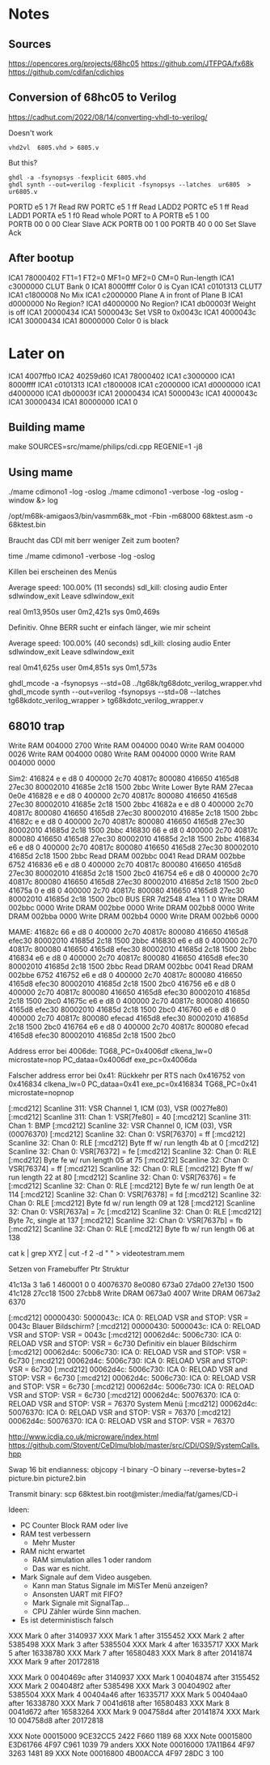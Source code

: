# Notes

## Sources

https://opencores.org/projects/68hc05
https://github.com/JTFPGA/fx68k
https://github.com/cdifan/cdichips

## Conversion of 68hc05 to Verilog

https://cadhut.com/2022/08/14/converting-vhdl-to-verilog/


Doesn't work

    vhd2vl  6805.vhd > 6805.v

But this?

    ghdl -a -fsynopsys -fexplicit 6805.vhd
    ghdl synth --out=verilog -fexplicit -fsynopsys --latches  ur6805  > ur6805.v


PORTD e5 1 7f   Read RW
PORTC e5 1 ff   Read LADD2
PORTC e5 1 ff   Read LADD1
PORTA e5 1 f0   Read whole PORT to A
PORTB e5 1 00   
PORTB 00 0 00   Clear Slave ACK
PORTB 00 1 00
PORTB 40 0 00   Set Slave Ack


## After bootup

ICA1 78000402 FT1=1 FT2=0 MF1=0 MF2=0 CM=0   Run-length
ICA1 c3000000 CLUT Bank 0
ICA1 8000ffff Color 0 is Cyan
ICA1 c0101313 CLUT7
ICA1 c1800008 No Mix
ICA1 c2000000 Plane A in front of Plane B
ICA1 d0000000 No Region?
ICA1 d4000000 No Region?
ICA1 db00003f Weight is off
ICA1 20000434
ICA1 5000043c Set VSR to 0x0043c
ICA1 4000043c 
ICA1 30000434
ICA1 80000000 Color 0 is black


# Later on

ICA1 4007ffb0
ICA2 40259d60
ICA1 78000402
ICA1 c3000000
ICA1 8000ffff
ICA1 c0101313
ICA1 c1800008
ICA1 c2000000
ICA1 d0000000
ICA1 d4000000
ICA1 db00003f
ICA1 20000434
ICA1 5000043c
ICA1 4000043c
ICA1 30000434
ICA1 80000000
ICA1 0

## Building mame

make SOURCES=src/mame/philips/cdi.cpp REGENIE=1 -j8

## Using mame

./mame cdimono1 -log -oslog
./mame cdimono1 -verbose -log -oslog -window &> log


/opt/m68k-amigaos3/bin/vasmm68k_mot -Fbin -m68000 68ktest.asm  -o 68ktest.bin



Braucht das CDI mit berr weniger Zeit zum booten?

time ./mame cdimono1 -verbose -log -oslog

Killen bei erscheinen des Menüs

Average speed: 100.00% (11 seconds)
sdl_kill: closing audio
Enter sdlwindow_exit
Leave sdlwindow_exit

real    0m13,950s
user    0m2,421s
sys     0m0,469s


Definitiv. Ohne BERR sucht er einfach länger, wie mir scheint

Average speed: 100.00% (40 seconds)
sdl_kill: closing audio
Enter sdlwindow_exit
Leave sdlwindow_exit

real    0m41,625s
user    0m4,851s
sys     0m1,573s



ghdl_mcode -a -fsynopsys --std=08 ../tg68k/tg68dotc_verilog_wrapper.vhd
ghdl_mcode synth --out=verilog -fsynopsys --std=08  --latches tg68kdotc_verilog_wrapper > tg68kdotc_verilog_wrapper.v



## 68010 trap
Write RAM 004000 2700
Write RAM 004000 0040
Write RAM 004000 0026
Write RAM 004000 0080
Write RAM 004000 0000
Write RAM 004000 0000


Sim2:
416824 e e d8 0 400000 2c70 40817c 800080 416650 4165d8 27ec30 80002010 41685e 2c18 1500 2bbc
Write Lower Byte RAM 27ecaa 0e0e
416828 e e d8 0 400000 2c70 40817c 800080 416650 4165d8 27ec30 80002010 41685e 2c18 1500 2bbc
41682a e e d8 0 400000 2c70 40817c 800080 416650 4165d8 27ec30 80002010 41685e 2c18 1500 2bbc
41682c e e d8 0 400000 2c70 40817c 800080 416650 4165d8 27ec30 80002010 41685d 2c18 1500 2bbc
416830 66 e d8 0 400000 2c70 40817c 800080 416650 4165d8 27ec30 80002010 41685d 2c18 1500 2bbc
416834 e6 e d8 0 400000 2c70 40817c 800080 416650 4165d8 27ec30 80002010 41685d 2c18 1500 2bbc
Read DRAM 002bbc 0041
Read DRAM 002bbe 6752
416836 e6 e d8 0 400000 2c70 40817c 800080 416650 4165d8 27ec30 80002010 41685d 2c18 1500 2bc0
416754 e6 e d8 0 400000 2c70 40817c 800080 416650 4165d8 27ec30 80002010 41685d 2c18 1500 2bc0
41675a 0 e d8 0 400000 2c70 40817c 800080 416650 4165d8 27ec30 80002010 41685d 2c18 1500 2bc0
BUS ERR 7d2548 41ea 1 1 0
Write DRAM 002bbc 0000
Write DRAM 002bbe 0000
Write DRAM 002bb8 0000
Write DRAM 002bba 0000
Write DRAM 002bb4 0000
Write DRAM 002bb6 0000

MAME:
41682c 66 e d8 0 400000 2c70 40817c 800080 416650 4165d8 efec30 80002010 41685d 2c18 1500 2bbc
416830 e6 e d8 0 400000 2c70 40817c 800080 416650 4165d8 efec30 80002010 41685d 2c18 1500 2bbc
416834 e6 e d8 0 400000 2c70 40817c 800080 416650 4165d8 efec30 80002010 41685d 2c18 1500 2bbc
Read DRAM 002bbc 0041
Read DRAM 002bbe 6752
416752 e6 e d8 0 400000 2c70 40817c 800080 416650 4165d8 efec30 80002010 41685d 2c18 1500 2bc0
416756 e6 e d8 0 400000 2c70 40817c 800080 416650 4165d8 efec30 80002010 41685d 2c18 1500 2bc0
41675c e6 e d8 0 400000 2c70 40817c 800080 416650 4165d8 efec30 80002010 41685d 2c18 1500 2bc0
416760 e6 e d8 0 400000 2c70 40817c 800080 efecad 4165d8 efec30 80002010 41685d 2c18 1500 2bc0
416764 e6 e d8 0 400000 2c70 40817c 800080 efecad 4165d8 efec30 80002010 41685d 2c18 1500 2bc0


Address error bei 4006de:
TG68_PC=0x4006df
clkena_lw=0
microstate=nop
PC_dataa=0x4006df
exe_pc=0x4006da

Falscher address error bei 0x41:
Rückkehr per RTS nach 0x416752 von 0x416834
clkena_lw=0
PC_dataa=0x41
exe_pc=0x416834
TG68_PC=0x41
microstate=nopnop


[:mcd212] Scanline 311: VSR Channel 1, ICM (03), VSR (0027fe80)
[:mcd212] Scanline 311: Chan 1: VSR[7fe80] = 40
[:mcd212] Scanline 311: Chan 1: BMP
[:mcd212] Scanline 32: VSR Channel 0, ICM (03), VSR (00076370)
[:mcd212] Scanline 32: Chan 0: VSR[76370] = ff
[:mcd212] Scanline 32: Chan 0: RLE
[:mcd212] Byte ff w/ run length 4b at 0
[:mcd212] Scanline 32: Chan 0: VSR[76372] = fe
[:mcd212] Scanline 32: Chan 0: RLE
[:mcd212] Byte fe w/ run length 05 at 75
[:mcd212] Scanline 32: Chan 0: VSR[76374] = ff
[:mcd212] Scanline 32: Chan 0: RLE
[:mcd212] Byte ff w/ run length 22 at 80
[:mcd212] Scanline 32: Chan 0: VSR[76376] = fe
[:mcd212] Scanline 32: Chan 0: RLE
[:mcd212] Byte fe w/ run length 0e at 114
[:mcd212] Scanline 32: Chan 0: VSR[76378] = fd
[:mcd212] Scanline 32: Chan 0: RLE
[:mcd212] Byte fd w/ run length 09 at 128
[:mcd212] Scanline 32: Chan 0: VSR[7637a] = 7c
[:mcd212] Scanline 32: Chan 0: RLE
[:mcd212] Byte 7c, single at 137
[:mcd212] Scanline 32: Chan 0: VSR[7637b] = fb
[:mcd212] Scanline 32: Chan 0: RLE
[:mcd212] Byte fb w/ run length 06 at 138

cat k | grep XYZ | cut -f 2 -d " " > videotestram.mem



Setzen von Framebuffer Ptr Struktur

41c13a 3 1a6 1 460001 0 0 40076370 8e0080 673a0 27da00 27e130 1500 41c128 27cc18 1500 27cbb8
Write DRAM 0673a0 4007
Write DRAM 0673a2 6370


[:mcd212] 00000430: 5000043c: ICA 0: RELOAD VSR and STOP: VSR = 0043c Blauer Bildschirm?
[:mcd212] 00000430: 5000043c: ICA 0: RELOAD VSR and STOP: VSR = 0043c
[:mcd212] 00062d4c: 5006c730: ICA 0: RELOAD VSR and STOP: VSR = 6c730 Definitiv ein blauer Bildschirm
[:mcd212] 00062d4c: 5006c730: ICA 0: RELOAD VSR and STOP: VSR = 6c730
[:mcd212] 00062d4c: 5006c730: ICA 0: RELOAD VSR and STOP: VSR = 6c730
[:mcd212] 00062d4c: 5006c730: ICA 0: RELOAD VSR and STOP: VSR = 6c730
[:mcd212] 00062d4c: 5006c730: ICA 0: RELOAD VSR and STOP: VSR = 6c730
[:mcd212] 00062d4c: 5006c730: ICA 0: RELOAD VSR and STOP: VSR = 6c730
[:mcd212] 00062d4c: 50076370: ICA 0: RELOAD VSR and STOP: VSR = 76370 System Menü
[:mcd212] 00062d4c: 50076370: ICA 0: RELOAD VSR and STOP: VSR = 76370
[:mcd212] 00062d4c: 50076370: ICA 0: RELOAD VSR and STOP: VSR = 76370


http://www.icdia.co.uk/microware/index.html
https://github.com/Stovent/CeDImu/blob/master/src/CDI/OS9/SystemCalls.hpp

Swap 16 bit endianness:
    objcopy -I binary -O binary --reverse-bytes=2 picture.bin picture2.bin

Transmit binary:
    scp 68ktest.bin root@mister:/media/fat/games/CD-i


Ideen:
* PC Counter Block RAM oder live
* RAM test verbessern
    * Mehr Muster
* RAM nicht erwartet
    * RAM simulation alles 1 oder random
    * Das war es nicht.
* Mark Signale auf dem Video ausgeben.
    * Kann man Status Signale im MiSTer Menü anzeigen?
    * Ansonsten UART mit FIFO?
    * Mark Signale mit SignalTap...
    * CPU Zähler würde Sinn machen.
* Es ist deterministisch falsch

XXX Mark  0 after    3140937
XXX Mark  1 after    3155452
XXX Mark  2 after    5385498
XXX Mark  3 after    5385504
XXX Mark  4 after   16335717
XXX Mark  5 after   16338780
XXX Mark  7 after   16580483
XXX Mark  8 after   20141874
XXX Mark  9 after   20172818


XXX Mark           0 0040469c after    3140937
XXX Mark           1 00404874 after    3155452
XXX Mark           2 004048f2 after    5385498
XXX Mark           3 00404902 after    5385504
XXX Mark           4 00404a46 after   16335717
XXX Mark           5 00404aa0 after   16338780
XXX Mark           7 0041d618 after   16580483
XXX Mark           8 0041d672 after   16583264
XXX Mark           9 004758d4 after   20141874
XXX Mark          10 004758d8 after   20172818


XXX Note 00015000 9CE32CC5 2422 F660 1189 68
XXX Note 00015800 E3D61766 4F97 C961 1039 79 anders
XXX Note 00016000 17A11B64 4F97 3263 1481 89
XXX Note 00016800 4B00ACCA 4F97 28DC 3 100
